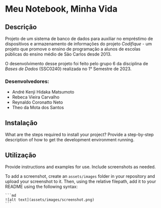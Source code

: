 # Meu Notebook, Minha Vida

## Descrição

Projeto de um sistema de banco de dados para auxiliar no empréstimo de dispositivos e armazenamento de informações do projeto *Codifique* - um projeto que promove o ensino de programação a alunos de escolas públicas do ensino médio de São Carlos desde 2013. 

O desenvolvimento desse projeto foi feito pelo grupo 6 da disciplina de *Bases de Dados* (SSC0240) realizada no 1° Semestre de 2023.

### Desenvolvedores:
- André Kenji Hidaka Matsumoto
- Rebeca Vieira Carvalho
- Reynaldo Coronatto Neto
- Theo da Mota dos Santos

## Instalação

What are the steps required to install your project? Provide a step-by-step description of how to get the development environment running.

## Utilização

Provide instructions and examples for use. Include screenshots as needed.

To add a screenshot, create an `assets/images` folder in your repository and upload your screenshot to it. Then, using the relative filepath, add it to your README using the following syntax:

    ```md
    ![alt text](assets/images/screenshot.png)
    ```
